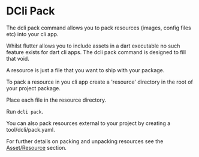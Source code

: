 # DCli Pack

The dcli pack command allows you to pack resources (images, config files etc) into your cli app.

Whilst flutter allows you to include assets in a dart executable no such feature exists for dart cli apps. The dcli pack command is designed to fill that void.

A resource is just a file that you want to ship with your package.

To pack a resource in you cli app create a 'resource' directory in the root of your project package.

Place each file in the resource directory.

Run `dcli pack`.

You can also pack resources external to your project by creating a tool/dcli/pack.yaml.

For further details on packing and unpacking resources see the [Asset/Resource](../dcli-api/assets.md) section.
